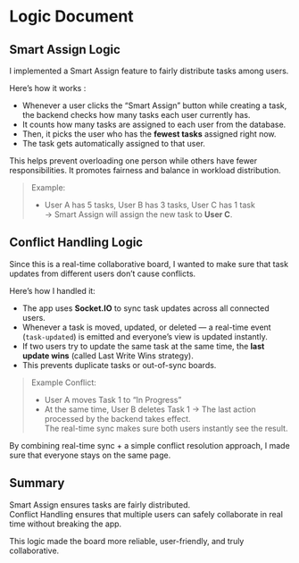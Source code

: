 # Logic Document

##  Smart Assign Logic

I implemented a Smart Assign feature to fairly distribute tasks among users.

Here’s how it works :

- Whenever a user clicks the “Smart Assign” button while creating a task, the backend checks how many tasks each user currently has.
- It counts how many tasks are assigned to each user from the database.
- Then, it picks the user who has the **fewest tasks** assigned right now.
- The task gets automatically assigned to that user.

This helps prevent overloading one person while others have fewer responsibilities. It promotes fairness and balance in workload distribution.

> Example:
> - User A has 5 tasks, User B has 3 tasks, User C has 1 task  
> → Smart Assign will assign the new task to **User C**.


##  Conflict Handling Logic

Since this is a real-time collaborative board, I wanted to make sure that task updates from different users don’t cause conflicts.

Here’s how I handled it:

- The app uses **Socket.IO** to sync task updates across all connected users.
- Whenever a task is moved, updated, or deleted — a real-time event (`task-updated`) is emitted and everyone’s view is updated instantly.
- If two users try to update the same task at the same time, the **last update wins** (called Last Write Wins strategy).
- This prevents duplicate tasks or out-of-sync boards.

> Example Conflict:
> - User A moves Task 1 to “In Progress”
> - At the same time, User B deletes Task 1
> → The last action processed by the backend takes effect.  
> The real-time sync makes sure both users instantly see the result.

By combining real-time sync + a simple conflict resolution approach, I made sure that everyone stays on the same page.



##  Summary

Smart Assign ensures tasks are fairly distributed.  
Conflict Handling ensures that multiple users can safely collaborate in real time without breaking the app.

This logic made the board more reliable, user-friendly, and truly collaborative.
